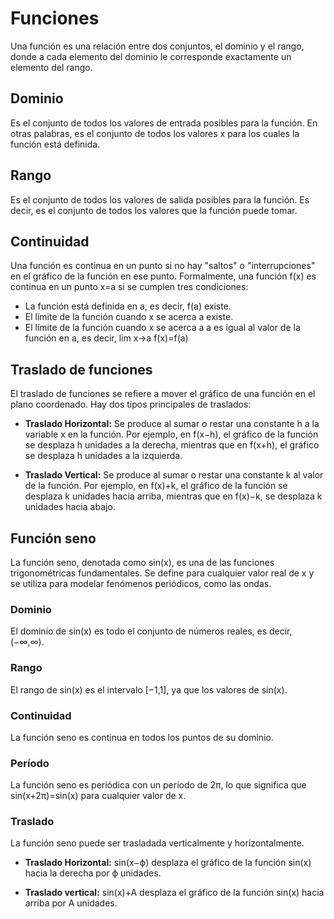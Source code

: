 # Funciones

Una función es una relación entre dos conjuntos, el dominio y el rango, donde a cada elemento del dominio le corresponde exactamente un elemento del rango.

## Dominio
Es el conjunto de todos los valores de entrada posibles para la función. En otras palabras, es el conjunto de todos los valores x para los cuales la función está definida.

## Rango
Es el conjunto de todos los valores de salida posibles para la función. Es decir, es el conjunto de todos los valores que la función puede tomar.

## Continuidad
Una función es continua en un punto si no hay "saltos" o "interrupciones" en el gráfico de la función en ese punto. Formalmente, una función f(x) es continua en un punto x=a si se cumplen tres condiciones:

- La función está definida en a, es decir, f(a) existe.
- El límite de la función cuando x se acerca a existe.
- El límite de la función cuando x se acerca a a es igual al valor de la función en a, es decir, lim⁡ x→a f(x)=f(a)

## Traslado de funciones
El traslado de funciones se refiere a mover el gráfico de una función en el plano coordenado. Hay dos tipos principales de traslados:

- **Traslado Horizontal:** Se produce al sumar o restar una constante h a la variable x en la función. Por ejemplo, en f(x−h), el gráfico de la función se desplaza h unidades a la derecha, mientras que en f(x+h), el gráfico se desplaza h unidades a la izquierda.

- **Traslado Vertical:** Se produce al sumar o restar una constante k al valor de la función. Por ejemplo, en f(x)+k, el gráfico de la función se desplaza k unidades hacia arriba, mientras que en f(x)−k, se desplaza k unidades hacia abajo.

## Función seno
La función seno, denotada como sin⁡(x), es una de las funciones trigonométricas fundamentales. Se define para cualquier valor real de x y se utiliza para modelar fenómenos periódicos, como las ondas.

### Dominio
El dominio de sin⁡(x) es todo el conjunto de números reales, es decir, (−∞,∞).

### Rango
El rango de sin⁡(x) es el intervalo [−1,1], ya que los valores de sin⁡(x).

### Continuidad
La función seno es continua en todos los puntos de su dominio.

### Período
La función seno es periódica con un período de 2π, lo que significa que sin⁡(x+2π)=sin⁡(x) para cualquier valor de x.

### Traslado
 La función seno puede ser trasladada verticalmente y horizontalmente.
 
 - **Traslado Horizontal:** sin⁡(x−ϕ) desplaza el gráfico de la función sin⁡(x) hacia la derecha por ϕ unidades.

 - **Traslado vertical:** sin(x)+A desplaza el gráfico de la función sin⁡(x) hacia arriba por A unidades.